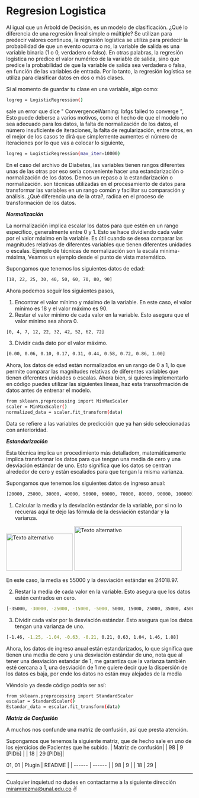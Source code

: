 # Regresion Logistica

Al igual que un Árbold de Decisión, es un modelo de clasificación. ¿Qué lo diferencia de una regresión lineal simple o múltiple?
Se utilizan para predecir valores continuos, la regresión logística se utiliza para predecir la probabilidad de que un evento ocurra o no, la variable de salida es una variable binaria (1 o 0, verdadero o falso).
En otras palabras, la regresión logística no predice el valor numérico de la variable de salida, sino que predice la probabilidad de que la variable de salida sea verdadera o falsa, en función de las variables de entrada. Por lo tanto, la regresión logística se utiliza para clasificar datos en dos o más clases.

Si al momento de guardar tu clase en una variable, algo como:
```sh
logreg = LogisticRegression()
```
sale un error que dice " ConvergenceWarning: lbfgs failed to converge ", Esto puede deberse a varios motivos, como el hecho de que el modelo no sea adecuado para los datos, la falta de normalización de los datos, el número insuficiente de iteraciones, la falta de regularización, entre otros, en el mejor de los casos te dirá que simplemente aumentes el número de iteraciones por lo que vas a colocar lo siguiente,

```sh
logreg = LogisticRegression(max_iter=10000)
```
En el caso del archivo de Diabetes, las variables tienen rangos diferentes unas de las otras por eso sería conveniente hacer una estandarización o normalización de los datos.
Demos un repaso a la estandarización o normalización. son técnicas utilizadas en el procesamiento de datos para transformar las variables en un rango común y facilitar su comparación y análisis.
¿Qué diferencia una de la otra?, radica en el proceso de transformación de los datos.

***Normalización***

La normalización implica escalar los datos para que estén en un rango específico, generalmente entre 0 y 1. Esto se hace dividiendo cada valor por el valor máximo en la variable. Es útil cuando se desea comparar las magnitudes relativas de diferentes variables que tienen diferentes unidades o escalas. Ejemplo de técnicas de normalización son la escala mínima-máxima, Veamos un ejemplo desde el punto de vista matemático.

Supongamos que tenemos los siguientes datos de edad:
```sh
[18, 22, 25, 30, 40, 50, 60, 70, 80, 90]
```
Ahora podemos seguir los siguientes pasos, 

1. Encontrar el valor mínimo y máximo de la variable. En este caso, el valor mínimo es 18 y el valor máximo es 90.
2. Restar el valor mínimo de cada valor en la variable. Esto asegura que el valor mínimo sea ahora 0.

```sh
[0, 4, 7, 12, 22, 32, 42, 52, 62, 72]
```
3. Dividir cada dato por el valor máximo.

```sh
[0.00, 0.06, 0.10, 0.17, 0.31, 0.44, 0.58, 0.72, 0.86, 1.00]
```
Ahora, los datos de edad están normalizados en un rango de 0 a 1, lo que permite comparar las magnitudes relativas de diferentes variables que tienen diferentes unidades o escalas.
Ahora bien, si quieres implementarlo en código puedes utilizar las siguientes líneas, haz esta transofrmación de datos antes de entrenar el modelo.

```sh
from sklearn.preprocessing import MinMaxScaler
scaler = MinMaxScaler()
normalized_data = scaler.fit_transform(data)
```
Data se refiere a las variables de predicción que ya han sido seleccionadas con anterioridad.

***Estandarización***

Esta técnica implica un procedimiento más detalladom, matemáticamente implica transformar los datos para que tengan una media de cero y una desviación estándar de uno. Esto significa que los datos se centran alrededor de cero y están escalados para que tengan la misma varianza.

Supongamos que tenemos los siguientes datos de ingreso anual:

```sh
[20000, 25000, 30000, 40000, 50000, 60000, 70000, 80000, 90000, 100000]
```

1. Calcular la media y la desviación estándar de la variable, por si no lo recueras aquí te dejo las fórmula de la desviación estandar y la varianza.

<img src="https://ecuacionde.com/wp-content/uploads/2023/02/formula_desviacion_estandar.png" alt="Texto alternativo" width="180" height="100"> <img src="https://www.sage.com/es-es/blog/wp-content/uploads/sites/8/2021/07/Varianza_1.jpg" alt="Texto alternativo" width="290" height="120">

En este caso, la media es 55000 y la desviación estándar es 24018.97.

2. Restar la media de cada valor en la variable. Esto asegura que los datos estén centrados en cero.

```sh
[-35000, -30000, -25000, -15000, -5000, 5000, 15000, 25000, 35000, 45000]
```

3. Dividir cada valor por la desviación estándar. Esto asegura que los datos tengan una varianza de uno.

```sh
[-1.46, -1.25, -1.04, -0.63, -0.21, 0.21, 0.63, 1.04, 1.46, 1.88]
```
Ahora, los datos de ingreso anual están estandarizados, lo que significa que tienen una media de cero y una desviación estándar de uno, nota que al tener una desviación estandar de 1, me garantiza que la varianza también esté cercana a 1, una desviación de 1 me quiere decir que la dispersión de los datos es baja, por ende los datos no están muy alejados de la media

Viéndolo ya desde código podría ser así:

```sh
from sklearn.preprocessing import StandardScaler 
escalar = StandardScaler() 
Estandar_data = escalar.fit_transform(data)
```

***Matriz de Confusión***

A muchos nos confunde una matriz de confusión, así que presta atención.

Supongamos que tenemos la siguiente matriz, que de hecho sale en uno de los ejercicios de Pacientes que he subido.
| Matriz de confusión|
    | 98 | 9 [PlDb] |
    | 18 | 29 [PlDb]|


01, 01
| Plugin | README |
| ------ | ------ |
| 98 | 9 |
| 18 | 29 |

---
Cualquier inquietud no dudes en contactarme a la siguiente dirección miramirezma@unal.edu.co ✌️


